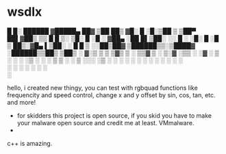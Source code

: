 # wsdlx
 █     █░  ██████ ▓█████▄  ██▓    ▒██   ██▒
▓█░ █ ░█░▒██    ▒ ▒██▀ ██▌▓██▒    ▒▒ █ █ ▒░
▒█░ █ ░█ ░ ▓██▄   ░██   █▌▒██░    ░░  █   ░
░█░ █ ░█   ▒   ██▒░▓█▄   ▌▒██░     ░ █ █ ▒ 
░░██▒██▓ ▒██████▒▒░▒████▓ ░██████▒▒██▒ ▒██▒
░ ▓░▒ ▒  ▒ ▒▓▒ ▒ ░ ▒▒▓  ▒ ░ ▒░▓  ░▒▒ ░ ░▓ ░
  ▒ ░ ░  ░ ░▒  ░ ░ ░ ▒  ▒ ░ ░ ▒  ░░░   ░▒ ░
  ░   ░  ░  ░  ░   ░ ░  ░   ░ ░    ░    ░  
    ░          ░     ░        ░  ░ ░    ░  
                   ░                       

hello, i created new thingy, you can test with rgbquad functions like frequencity and speed control, change x and y offset by sin, cos, tan, etc. and more!
* for skidders
this project is open source, if you skid you have to make your malware open source and credit me at least.
VMmalware.
*
c++ is amazing.
